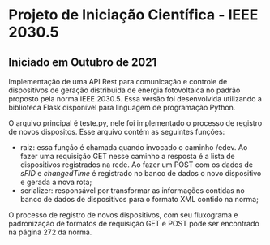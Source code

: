 # Projeto de Iniciação Científica - IEEE 2030.5
## Iniciado em Outubro de 2021

Implementação de uma API Rest para comunicação e controle de dispositivos de geração distribuida de energia fotovoltaica no padrão proposto pela norma IEEE 2030.5.
Essa versão foi desenvolvida utilizando a biblioteca Flask disponível para linguagem de programação Python. 

O arquivo principal é teste.py, nele foi implementado o processo de registro de novos dispositos. Esse arquivo contém as seguintes funções:
  + raiz: essa função é chamada quando invocado o caminho /edev. Ao fazer uma requisição GET nesse caminho a resposta é a lista de dispositivos registrados na rede. Ao fazer um POST
  com os dados de *sFID* e *changedTime* é registrado no banco de dados o novo dispositivo e gerada a nova rota;
  + serializer: responsável por transformar as informações contidas no banco de dados de dispositivos para o formato XML contido na norma;

O processo de registro de novos dispositivos, com seu fluxograma e padronização de formatos de requisição GET e POST pode ser encontrado na página 272 da norma.

